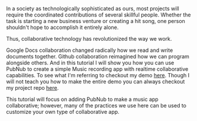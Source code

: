 In a society as technologically sophisticated as ours, most projects will require the coordinated contributions of several skillful people. Whether the task is starting a new business venture or creating a hit song, one person shouldn't hope to accomplish it entirely alone.

Thus, collaborative technology has revolutionized the way we work. 

Google Docs collaboration changed radically how we read and write documents together. Github collaboration reimagined how we can  program alongside others. And in this tutorial I will show you how you can use PubNub to create a simple Music recording app with realtime collaborative capabilities. To see what I'm referring to checkout my demo [here](http://pubnub.github.io/CoBeats/). Though I will not teach you how to make the entire demo you can always checkout my project repo [here](https://github.com/pubnub/CoBeats/).

This tutorial will focus on adding PubNub to make a music app collaborative; however, many of the practices we use here can be used to customize your own type of collaborative app.
